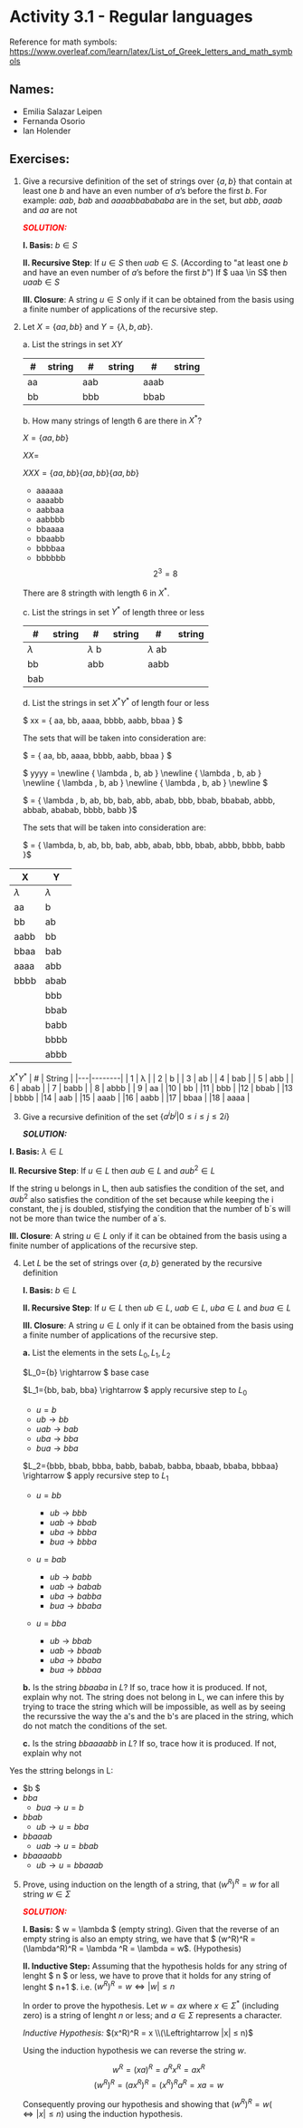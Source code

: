 # Activity 3.1 - Regular languages

Reference for math symbols:
https://www.overleaf.com/learn/latex/List_of_Greek_letters_and_math_symbols

## Names:
- Emilia Salazar Leipen
- Fernanda Osorio
- Ian Holender 


## Exercises:

1. Give a recursive definition of the set of strings over $\{a, b\}$ that
    contain at least one $b$ and have an even number of $a$’s before the
    first $b$.
    For example: $aab$, $bab$ and $aaaabbabababa$ are in the set,
    but $abb$, $aaab$ and $aa$ are not

    
    <span style="color:red;">_**SOLUTION:**_</span>

    
    **I. Basis:** $b \in S$

    **II. Recursive Step**: If $u \in S$ then $uab \in S$. (According to "at least one $b$ and have an even number of $a$’s before the first $b$") 
    If $ uaa \in S$ then $uaab \in S$

    **III. Closure**: A string $u \in S$ only if it can be obtained from the basis using a finite number of applications of the recursive step.


2. Let $X = \{aa, bb\}$ and $Y = \{\lambda, b, ab\}$.

    a. List the strings in set $XY$

    #|string|#|string|#|string
    -|-|-|-|-|-
    aa  || aab || aaab|| 
    bb  || bbb || bbab

    b. How many strings of length 6 are there in $X^*$?
    
    $X=\{aa, bb\}$

    $XX=$

    $XXX=\{aa, bb\}\{aa, bb\}\{aa, bb\}$

    


    - aaaaaa
    - aaaabb
    - aabbaa
    - aabbbb
    - bbaaaa
    - bbaabb
    - bbbbaa
    - bbbbbb
    $$2^3=8$$

    There are 8 stringth with length 6 in $X^*$.

   

    c. List the strings in set $Y^*$ of length three or less

    
    #|string|#|string|#|string
    -|-|-|-|-|-
    $\lambda$ || $\lambda$ b|| $\lambda$ ab|| 
    bb || abb|| aabb ||
    bab ||  || ||

    

    d. List the strings in set $X^* Y^*$ of length four or less

    $ xx = \{ aa, bb, aaaa, bbbb, aabb, bbaa \} $

    The sets that will be taken into consideration are:

    $ = \{ aa, bb, aaaa, bbbb, aabb, bbaa \} $

   $ yyyy =  \newline \{ \lambda , b, ab \} \newline \{ \lambda , b, ab \} \newline \{ \lambda , b, ab \} \newline \{ \lambda , b, ab \} \newline  $ 

   $ = \{ \lambda , b, ab, bb, bab, abb, abab, bbb, bbab, bbabab, abbb, abbab, ababab, bbbb, babb \}$

   The sets that will be taken into consideration are:

   $ = \{ \lambda, b, ab, bb, bab, abb, abab, bbb, bbab, abbb, bbbb, babb \}$

X|Y|
-|-|
$\lambda$|$\lambda$|
aa|b
bb|ab
aabb|bb
bbaa|bab
aaaa|abb
bbbb|abab
| |bbb
| |bbab
| |babb
| |bbbb
| |abbb


$X^* Y^*$
| # | String |
|---|--------|
| 1 | λ      |
| 2 | b      |
| 3 | ab     |
| 4 | bab    |
| 5 | abb    |
| 6 | abab   |
| 7 | babb   |
| 8 | abbb   |
| 9 | aa     |
|10 | bb     |
|11 | bbb    |
|12 | bbab   |
|13 | bbbb   |
|14 | aab    |
|15 | aaab   |
|16 | aabb   |
|17 | bbaa   |
|18 | aaaa   |




3. Give a recursive definition of the set $\{ a^ib^j | 0 ≤ i ≤ j ≤ 2i\}$

    _**SOLUTION:**_

**I. Basis:** $\lambda \in L$

**II. Recursive Step**:
If $u \in L$ then $aub \in L$ and $aub^2 \in L$

If the string u belongs in L, then aub satisfies the condition of the set, and $aub^2$ also satisfies the condition of the set because while keeping the i constant, the j is doubled, stisfying the condition that the number of b´s will not be more than twice the number of a´s.

  **III. Closure**: A string $u \in L$ only if it can be obtained from the basis using a finite number of applications of the recursive step.



4. Let $L$ be the set of strings over $\{a, b\}$ generated by the recursive
   definition

    **I. Basis:** $b \in L$

    **II. Recursive Step**: If $u \in L$ then $ub \in L$, $uab \in L$, $uba \in
    L$ and $bua \in L$

    **III. Closure**: A string $u \in L$ only if it can be obtained from the
    basis using a finite number of applications of the recursive step.

    **a.** List the elements in the sets $L_0, L_1, L_2$

   $L_0={b} \rightarrow $ base case

   $L_1={bb, bab, bba} \rightarrow $ apply recursive step to $L_0$ 
   - $u=b$
   - $ub \rightarrow bb$
   - $uab \rightarrow bab$
   - $uba \rightarrow bba$
    - $bua \rightarrow bba$
   

   $L_2={bbb, bbab, bbba, babb, babab, babba, bbaab, bbaba, bbbaa}  \rightarrow $ apply recursive step to $L_1$ 
   
   - $u=bb$
     -  $ub \rightarrow bbb$
     - $uab \rightarrow bbab$
     - $uba \rightarrow bbba$
     - $bua \rightarrow bbba$

    - $u=bab$
        - $ub \rightarrow babb$
         - $uab \rightarrow babab$
         - $uba \rightarrow babba$
         - $bua \rightarrow bbaba$

    - $u=bba$
         - $ub \rightarrow bbab$
         - $uab \rightarrow bbaab$
         - $uba \rightarrow bbaba$
         - $bua \rightarrow bbbaa$


    **b.** Is the string $bbaaba$ in $L$? If so, trace how it is produced.
    If not, explain why not.
    The string does not belong in L, we can infere this by trying to trace the string which will be impossible, as well as by seeing the recurssive the way the a's and the b's are placed in the string, which do not match the conditions of the set.




    **c.** Is the string $bbaaaabb$ in $L$? If so, trace how it is produced.
    If not, explain why not

Yes the sttring belongs in L:

- $b $
- $bba$ 
    - $bua \rightarrow  u=b$
- $bbab$
    - $ub \rightarrow  u=bba$
- $bbaaab$
    -  $uab \rightarrow  u=bbab$
- $bbaaaabb$
    -  $ub \rightarrow  u=bbaaab$


5. Prove, using induction on the length of a string, that $(w^R)^R = w$ for all
   string $w \in \Sigma$

    <span style="color:red;">_**SOLUTION:**_</span>

    **I. Basis:**  $ w = \lambda $ (empty string). Given that the reverse of an empty string is also an empty string, we have that $ (w^R)^R = (\lambda^R)^R = \lambda ^R  = \lambda = w$. (Hypothesis)

    **II. Inductive Step:**  Assuming that the hypothesis holds for any string of lenght $ n $ or less, we have to prove that it holds for any string of lenght $ n+1 $.
        i.e.  $(w^R)^R = w \Leftrightarrow |w| ≤ n$

    In order to prove the hypothesis. Let $w = ax$ where $x \in \Sigma^*$ (including zero) is a string of lenght $n$ or less; and $a \in \Sigma$ represents a character. 

    *Inductive Hypothesis:*  $(x^R)^R = x \\(\Leftrightarrow |x| ≤ n)$  

    Using the induction hypothesis we can reverse the string $w$. 

    $$ w^R = (xa)^R = a^R x^R = ax^R $$
    $$ (w^R)^R = (ax^R)^R = (x^R)^R a^R = x a = w $$

    Consequently proving our hypothesis and showing that $(w^R)^R = w (\Leftrightarrow |x| ≤ n)$ using the induction hypothesis.





